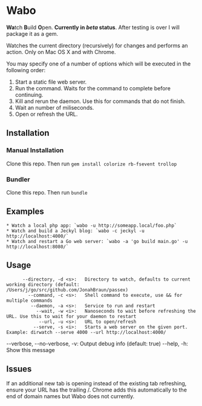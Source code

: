 # Wabo
<b>Wa</b>tch <b>B</b>uild <b>O</b>pen. **Currently in _beta_ status**. After testing is over I will package it as a gem.

Watches the current directory (recursively) for changes and performs an action. Only on Mac OS X and with Chrome.

You may specify one of a number of options which will be executed in the following order:
1. Start a static file web server.
1. Run the command. Waits for the command to complete before continuing.
1. Kill and rerun the daemon. Use this for commands that do not finish.
1. Wait an number of miliseconds.
1. Open or refresh the URL.

## Installation

### Manual Installation
Clone this repo.  Then run `gem install colorize rb-fsevent trollop`

### Bundler
Clone this repo.  Then run `bundle`

## Examples
	* Watch a local php app: `wabo -u http://someapp.local/foo.php`
	* Watch and build a Jeckyl blog: `wabo -c jeckyl -u http://localhost:4000/`
	* Watch and restart a Go web server: `wabo -a 'go build main.go' -u http://localhost:8080/`

## Usage
          --directory, -d <s>:   Directory to watch, defaults to current working directory (default: /Users/j/go/src/github.com/JonahBraun/passex)
            --command, -c <s>:   Shell command to execute, use && for multiple commands
             --daemon, -a <s>:   Service to run and restart
               --wait, -w <i>:   Nanoseconds to wait before refreshing the URL. Use this to wait for your daemon to restart
                --url, -u <s>:   URL to open/refresh
              --serve, -s <i>:   Starts a web server on the given port. Example: dirwatch --serve 4000 --url http://localhost:4000/
  --verbose, --no-verbose, -v:   Output debug info (default: true)
                   --help, -h:   Show this message

## Issues

If an additional new tab is opening instead of the existing tab refreshing, ensure your URL has the trailing /.  Chrome adds this automatically to the end of domain names but Wabo does not currently.
